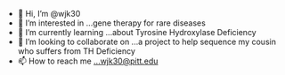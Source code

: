 - 👋 Hi, I’m @wjk30
- 👀 I’m interested in ...gene therapy for rare diseases 
- 🌱 I’m currently learning ...about Tyrosine Hydroxylase Deficiency 
- 💞️ I’m looking to collaborate on ...a project to help sequence my cousin who suffers from TH Deficiency
- 📫 How to reach me ...wjk30@pitt.edu

<!---
wjk30/wjk30 is a ✨ special ✨ repository because its `README.md` (this file) appears on your GitHub profile.
You can click the Preview link to take a look at your changes.
--->
